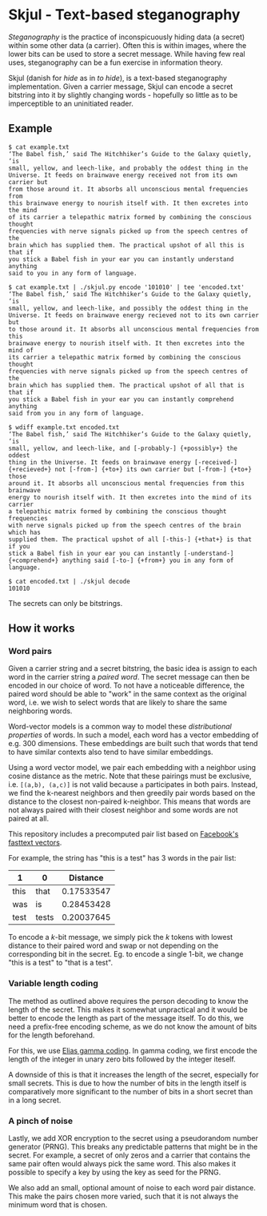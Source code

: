 # Skjul - Text-based steganography

*Steganography* is the practice of inconspicuously hiding data (a secret) within
some other data (a carrier). Often this is within images, where the lower bits
can be used to store a secret message. While having few real uses, steganography
can be a fun exercise in information theory.

Skjul (danish for *hide* as in *to hide*), is a text-based steganography
implementation. Given a carrier message, Skjul can encode a secret bitstring
into it by slightly changing words - hopefully so little as to be imperceptible
to an uninitiated reader.

## Example

    $ cat example.txt
    ‘The Babel fish,’ said The Hitchhiker’s Guide to the Galaxy quietly, ‘is
    small, yellow, and leech-like, and probably the oddest thing in the
    Universe. It feeds on brainwave energy received not from its own carrier but
    from those around it. It absorbs all unconscious mental frequencies from
    this brainwave energy to nourish itself with. It then excretes into the mind
    of its carrier a telepathic matrix formed by combining the conscious thought
    frequencies with nerve signals picked up from the speech centres of the
    brain which has supplied them. The practical upshot of all this is that if
    you stick a Babel fish in your ear you can instantly understand anything
    said to you in any form of language.

    $ cat example.txt | ./skjul.py encode '101010' | tee 'encoded.txt'
    ‘The Babel fish,’ said The Hitchhiker’s Guide to the Galaxy quietly, ‘is
    small, yellow, and leech-like, and possibly the oddest thing in the
    Universe. It feeds on brainwave energy recieved not to its own carrier but
    to those around it. It absorbs all unconscious mental frequencies from this
    brainwave energy to nourish itself with. It then excretes into the mind of
    its carrier a telepathic matrix formed by combining the conscious thought
    frequencies with nerve signals picked up from the speech centres of the
    brain which has supplied them. The practical upshot of all that is that if
    you stick a Babel fish in your ear you can instantly comprehend anything
    said from you in any form of language.

    $ wdiff example.txt encoded.txt
    ‘The Babel fish,’ said The Hitchhiker’s Guide to the Galaxy quietly, ‘is
    small, yellow, and leech-like, and [-probably-] {+possibly+} the oddest
    thing in the Universe. It feeds on brainwave energy [-received-]
    {+recieved+} not [-from-] {+to+} its own carrier but [-from-] {+to+} those
    around it. It absorbs all unconscious mental frequencies from this brainwave
    energy to nourish itself with. It then excretes into the mind of its carrier
    a telepathic matrix formed by combining the conscious thought frequencies
    with nerve signals picked up from the speech centres of the brain which has
    supplied them. The practical upshot of all [-this-] {+that+} is that if you
    stick a Babel fish in your ear you can instantly [-understand-]
    {+comprehend+} anything said [-to-] {+from+} you in any form of language.

    $ cat encoded.txt | ./skjul decode
    101010

The secrets can only be bitstrings.

## How it works

### Word pairs

Given a carrier string and a secret bitstring, the basic idea is assign to each
word in the carrier string a *paired word*. The secret message can then be
encoded in our choice of word. To not have a noticeable difference, the paired
word should be able to "work" in the same context as the original word, i.e. we
wish to select words that are likely to share the same neighboring words.

Word-vector models is a common way to model these *distributional properties* of
words. In such a model, each word has a vector embedding of e.g. 300 dimensions.
These embeddings are built such that words that tend to have similar contexts
also tend to have similar embeddings.

Using a word vector model, we pair each embedding with a neighbor using cosine
distance as the metric. Note that these pairings must be exclusive, i.e.
`[(a,b), (a,c)]` is not valid because `a` participates in both pairs. Instead,
we find the k-nearest neighbors and then greedily pair words based on the
distance to the closest non-paired k-neighbor. This means that words are not
always paired with their closest neighbor and some words are not paired at all.

This repository includes a precomputed pair list based on
[Facebook's fasttext vectors](https://fasttext.cc/docs/en/crawl-vectors.html).

For example, the string has "this is a test" has 3 words in the pair list:

| 1    | 0     | Distance   |
|------|-------|------------|
| this | that  | 0.17533547 |
| was  | is    | 0.28453428 |
| test | tests | 0.20037645 |

To encode a *k*-bit message, we simply pick the *k* tokens with lowest distance
to their paired word and swap or not depending on the corresponding bit in the
secret. Eg. to encode a single 1-bit, we change "this is a test" to "that is a
test".

### Variable length coding

The method as outlined above requires the person decoding to know the length of
the secret. This makes it somewhat unpractical and it would be better to encode
the length as part of the message itself. To do this, we need a prefix-free
encoding scheme, as we do not know the amount of bits for the length beforehand.

For this, we use
[Elias gamma coding](https://en.wikipedia.org/wiki/Elias_gamma_coding). In gamma
coding, we first encode the length of the integer in unary zero bits followed by
the integer iteself.

A downside of this is that it increases the length of the secret, especially for
small secrets. This is due to how the number of bits in the length itself is
comparatively more significant to the number of bits in a short secret than in a
long secret.

### A pinch of noise

Lastly, we add XOR encryption to the secret using a pseudorandom number
generator (PRNG). This breaks any predictable patterns that might be in the
secret. For example, a secret of only zeros and a carrier that contains the same
pair often would always pick the same word. This also makes it possible to
specify a key by using the key as seed for the PRNG.

We also add an small, optional amount of noise to each word pair distance. This
make the pairs chosen more varied, such that it is not always the minimum word
that is chosen.